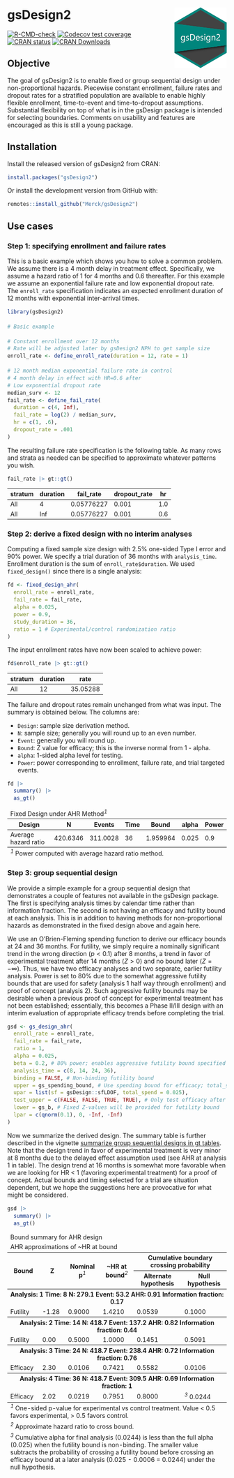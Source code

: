 
<!-- README.md is generated from README.Rmd. Please edit that file -->

# gsDesign2 <img src="man/figures/logo.png" align="right" width="120" />

<!-- badges: start -->

[![R-CMD-check](https://github.com/Merck/gsDesign2/actions/workflows/R-CMD-check.yaml/badge.svg)](https://github.com/Merck/gsDesign2/actions/workflows/R-CMD-check.yaml)
[![Codecov test
coverage](https://codecov.io/gh/Merck/gsDesign2/branch/main/graph/badge.svg)](https://app.codecov.io/gh/Merck/gsDesign2?branch=main)
[![CRAN
status](https://www.r-pkg.org/badges/version/gsDesign2)](https://CRAN.R-project.org/package=gsDesign2)
[![CRAN
Downloads](https://cranlogs.r-pkg.org/badges/gsDesign2)](https://cran.r-project.org/package=gsDesign2)
<!-- badges: end -->

## Objective

The goal of gsDesign2 is to enable fixed or group sequential design
under non-proportional hazards. Piecewise constant enrollment, failure
rates and dropout rates for a stratified population are available to
enable highly flexible enrollment, time-to-event and time-to-dropout
assumptions. Substantial flexibility on top of what is in the gsDesign
package is intended for selecting boundaries. Comments on usability and
features are encouraged as this is still a young package.

## Installation

Install the released version of gsDesign2 from CRAN:

``` r
install.packages("gsDesign2")
```

Or install the development version from GitHub with:

``` r
remotes::install_github("Merck/gsDesign2")
```

## Use cases

### Step 1: specifying enrollment and failure rates

This is a basic example which shows you how to solve a common problem.
We assume there is a 4 month delay in treatment effect. Specifically, we
assume a hazard ratio of 1 for 4 months and 0.6 thereafter. For this
example we assume an exponential failure rate and low exponential
dropout rate. The `enroll_rate` specification indicates an expected
enrollment duration of 12 months with exponential inter-arrival times.

``` r
library(gsDesign2)

# Basic example

# Constant enrollment over 12 months
# Rate will be adjusted later by gsDesign2 NPH to get sample size
enroll_rate <- define_enroll_rate(duration = 12, rate = 1)

# 12 month median exponential failure rate in control
# 4 month delay in effect with HR=0.6 after
# Low exponential dropout rate
median_surv <- 12
fail_rate <- define_fail_rate(
  duration = c(4, Inf),
  fail_rate = log(2) / median_surv,
  hr = c(1, .6),
  dropout_rate = .001
)
```

The resulting failure rate specification is the following table. As many
rows and strata as needed can be specified to approximate whatever
patterns you wish.

``` r
fail_rate |> gt::gt()
```


  
  <table class="gt_table" data-quarto-disable-processing="false" data-quarto-bootstrap="false">
  <thead>
    <tr class="gt_col_headings">
      <th class="gt_col_heading gt_columns_bottom_border gt_left" rowspan="1" colspan="1" scope="col" id="stratum">stratum</th>
      <th class="gt_col_heading gt_columns_bottom_border gt_right" rowspan="1" colspan="1" scope="col" id="duration">duration</th>
      <th class="gt_col_heading gt_columns_bottom_border gt_right" rowspan="1" colspan="1" scope="col" id="fail_rate">fail_rate</th>
      <th class="gt_col_heading gt_columns_bottom_border gt_right" rowspan="1" colspan="1" scope="col" id="dropout_rate">dropout_rate</th>
      <th class="gt_col_heading gt_columns_bottom_border gt_right" rowspan="1" colspan="1" scope="col" id="hr">hr</th>
    </tr>
  </thead>
  <tbody class="gt_table_body">
    <tr><td headers="stratum" class="gt_row gt_left">All</td>
<td headers="duration" class="gt_row gt_right">4</td>
<td headers="fail_rate" class="gt_row gt_right">0.05776227</td>
<td headers="dropout_rate" class="gt_row gt_right">0.001</td>
<td headers="hr" class="gt_row gt_right">1.0</td></tr>
    <tr><td headers="stratum" class="gt_row gt_left">All</td>
<td headers="duration" class="gt_row gt_right">Inf</td>
<td headers="fail_rate" class="gt_row gt_right">0.05776227</td>
<td headers="dropout_rate" class="gt_row gt_right">0.001</td>
<td headers="hr" class="gt_row gt_right">0.6</td></tr>
  </tbody>
  &#10;  
</table>


### Step 2: derive a fixed design with no interim analyses

Computing a fixed sample size design with 2.5% one-sided Type I error
and 90% power. We specify a trial duration of 36 months with
`analysis_time`. Enrollment duration is the sum of
`enroll_rate$duration`. We used `fixed_design()` since there is a single
analysis:

``` r
fd <- fixed_design_ahr(
  enroll_rate = enroll_rate,
  fail_rate = fail_rate,
  alpha = 0.025,
  power = 0.9,
  study_duration = 36,
  ratio = 1 # Experimental/control randomization ratio
)
```

The input enrollment rates have now been scaled to achieve power:

``` r
fd$enroll_rate |> gt::gt()
```


  
  <table class="gt_table" data-quarto-disable-processing="false" data-quarto-bootstrap="false">
  <thead>
    <tr class="gt_col_headings">
      <th class="gt_col_heading gt_columns_bottom_border gt_left" rowspan="1" colspan="1" scope="col" id="stratum">stratum</th>
      <th class="gt_col_heading gt_columns_bottom_border gt_right" rowspan="1" colspan="1" scope="col" id="duration">duration</th>
      <th class="gt_col_heading gt_columns_bottom_border gt_right" rowspan="1" colspan="1" scope="col" id="rate">rate</th>
    </tr>
  </thead>
  <tbody class="gt_table_body">
    <tr><td headers="stratum" class="gt_row gt_left">All</td>
<td headers="duration" class="gt_row gt_right">12</td>
<td headers="rate" class="gt_row gt_right">35.05288</td></tr>
  </tbody>
  &#10;  
</table>


The failure and dropout rates remain unchanged from what was input. The
summary is obtained below. The columns are:

- `Design`: sample size derivation method.
- `N`: sample size; generally you will round up to an even number.
- `Event`: generally you will round up.
- `Bound`: Z value for efficacy; this is the inverse normal from 1 -
  alpha.
- `alpha`: 1-sided alpha level for testing.
- `Power`: power corresponding to enrollment, failure rate, and trial
  targeted events.

``` r
fd |>
  summary() |>
  as_gt()
```


  
  <table class="gt_table" data-quarto-disable-processing="false" data-quarto-bootstrap="false">
  <thead>
    <tr class="gt_heading">
      <td colspan="7" class="gt_heading gt_title gt_font_normal gt_bottom_border" style>Fixed Design under AHR Method<span class="gt_footnote_marks" style="white-space:nowrap;font-style:italic;font-weight:normal;"><sup>1</sup></span></td>
    </tr>
    &#10;    <tr class="gt_col_headings">
      <th class="gt_col_heading gt_columns_bottom_border gt_left" rowspan="1" colspan="1" scope="col" id="Design">Design</th>
      <th class="gt_col_heading gt_columns_bottom_border gt_right" rowspan="1" colspan="1" scope="col" id="N">N</th>
      <th class="gt_col_heading gt_columns_bottom_border gt_right" rowspan="1" colspan="1" scope="col" id="Events">Events</th>
      <th class="gt_col_heading gt_columns_bottom_border gt_right" rowspan="1" colspan="1" scope="col" id="Time">Time</th>
      <th class="gt_col_heading gt_columns_bottom_border gt_right" rowspan="1" colspan="1" scope="col" id="Bound">Bound</th>
      <th class="gt_col_heading gt_columns_bottom_border gt_right" rowspan="1" colspan="1" scope="col" id="alpha">alpha</th>
      <th class="gt_col_heading gt_columns_bottom_border gt_right" rowspan="1" colspan="1" scope="col" id="Power">Power</th>
    </tr>
  </thead>
  <tbody class="gt_table_body">
    <tr><td headers="Design" class="gt_row gt_left">Average hazard ratio</td>
<td headers="N" class="gt_row gt_right">420.6346</td>
<td headers="Events" class="gt_row gt_right">311.0028</td>
<td headers="Time" class="gt_row gt_right">36</td>
<td headers="Bound" class="gt_row gt_right">1.959964</td>
<td headers="alpha" class="gt_row gt_right">0.025</td>
<td headers="Power" class="gt_row gt_right">0.9</td></tr>
  </tbody>
  &#10;  <tfoot class="gt_footnotes">
    <tr>
      <td class="gt_footnote" colspan="7"><span class="gt_footnote_marks" style="white-space:nowrap;font-style:italic;font-weight:normal;"><sup>1</sup></span> Power computed with average hazard ratio method.</td>
    </tr>
  </tfoot>
</table>


### Step 3: group sequential design

We provide a simple example for a group sequential design that
demonstrates a couple of features not available in the gsDesign package.
The first is specifying analysis times by calendar time rather than
information fraction. The second is not having an efficacy and futility
bound at each analysis. This is in addition to having methods for
non-proportional hazards as demonstrated in the fixed design above and
again here.

We use an O’Brien-Fleming spending function to derive our efficacy
bounds at 24 and 36 months. For futility, we simply require a nominally
significant trend in the wrong direction ($p < 0.1$) after 8 months, a
trend in favor of experimental treatment after 14 months ($Z > 0$) and
no bound later ($Z = -\infty$). Thus, we have two efficacy analyses and
two separate, earlier futility analysis. Power is set to 80% due to the
somewhat aggressive futility bounds that are used for safety (analysis 1
half way through enrollment) and proof of concept (analysis 2). Such
aggressive futility bounds may be desirable when a previous proof of
concept for experimental treatment has not been established;
essentially, this becomes a Phase II/III design with an interim
evaluation of appropriate efficacy trends before completing the trial.

``` r
gsd <- gs_design_ahr(
  enroll_rate = enroll_rate,
  fail_rate = fail_rate,
  ratio = 1,
  alpha = 0.025,
  beta = 0.2, # 80% power; enables aggressive futility bound specified
  analysis_time = c(8, 14, 24, 36),
  binding = FALSE, # Non-binding futility bound
  upper = gs_spending_bound, # Use spending bound for efficacy; total_spend is normally alpha
  upar = list(sf = gsDesign::sfLDOF, total_spend = 0.025),
  test_upper = c(FALSE, FALSE, TRUE, TRUE), # Only test efficacy after 1st analysis
  lower = gs_b, # Fixed Z-values will be provided for futility bound
  lpar = c(qnorm(0.1), 0, -Inf, -Inf)
)
```

Now we summarize the derived design. The summary table is further
described in the vignette [summarize group sequential designs in gt
tables](https://merck.github.io/gsDesign2/articles/story-summarize-designs.html).
Note that the design trend in favor of experimental treatment is very
minor at 8 months due to the delayed effect assumption used (see AHR at
analysis 1 in table). The design trend at 16 months is somewhat more
favorable when we are looking for HR \< 1 (favoring experimental
treatment) for a proof of concept. Actual bounds and timing selected for
a trial are situation dependent, but we hope the suggestions here are
provocative for what might be considered.

``` r
gsd |>
  summary() |>
  as_gt()
```


  
  <table class="gt_table" data-quarto-disable-processing="false" data-quarto-bootstrap="false">
  <thead>
    <tr class="gt_heading">
      <td colspan="6" class="gt_heading gt_title gt_font_normal" style>Bound summary for AHR design</td>
    </tr>
    <tr class="gt_heading">
      <td colspan="6" class="gt_heading gt_subtitle gt_font_normal gt_bottom_border" style>AHR approximations of ~HR at bound</td>
    </tr>
    <tr class="gt_col_headings gt_spanner_row">
      <th class="gt_col_heading gt_columns_bottom_border gt_left" rowspan="2" colspan="1" scope="col" id="Bound">Bound</th>
      <th class="gt_col_heading gt_columns_bottom_border gt_right" rowspan="2" colspan="1" scope="col" id="Z">Z</th>
      <th class="gt_col_heading gt_columns_bottom_border gt_right" rowspan="2" colspan="1" scope="col" id="Nominal p&lt;span class=&quot;gt_footnote_marks&quot; style=&quot;white-space:nowrap;font-style:italic;font-weight:normal;&quot;&gt;&lt;sup&gt;1&lt;/sup&gt;&lt;/span&gt;">Nominal p<span class="gt_footnote_marks" style="white-space:nowrap;font-style:italic;font-weight:normal;"><sup>1</sup></span></th>
      <th class="gt_col_heading gt_columns_bottom_border gt_right" rowspan="2" colspan="1" scope="col" id="~HR at bound&lt;span class=&quot;gt_footnote_marks&quot; style=&quot;white-space:nowrap;font-style:italic;font-weight:normal;&quot;&gt;&lt;sup&gt;2&lt;/sup&gt;&lt;/span&gt;">~HR at bound<span class="gt_footnote_marks" style="white-space:nowrap;font-style:italic;font-weight:normal;"><sup>2</sup></span></th>
      <th class="gt_center gt_columns_top_border gt_column_spanner_outer" rowspan="1" colspan="2" scope="colgroup" id="Cumulative boundary crossing probability">
        <span class="gt_column_spanner">Cumulative boundary crossing probability</span>
      </th>
    </tr>
    <tr class="gt_col_headings">
      <th class="gt_col_heading gt_columns_bottom_border gt_right" rowspan="1" colspan="1" scope="col" id="Alternate hypothesis">Alternate hypothesis</th>
      <th class="gt_col_heading gt_columns_bottom_border gt_right" rowspan="1" colspan="1" scope="col" id="Null hypothesis">Null hypothesis</th>
    </tr>
  </thead>
  <tbody class="gt_table_body">
    <tr class="gt_group_heading_row">
      <th colspan="6" class="gt_group_heading" scope="colgroup" id="Analysis: 1 Time: 8 N: 279.1 Event: 53.2 AHR: 0.91 Information fraction: 0.17">Analysis: 1 Time: 8 N: 279.1 Event: 53.2 AHR: 0.91 Information fraction: 0.17</th>
    </tr>
    <tr class="gt_row_group_first"><td headers="Analysis: 1 Time: 8 N: 279.1 Event: 53.2 AHR: 0.91 Information fraction: 0.17  Bound" class="gt_row gt_left">Futility</td>
<td headers="Analysis: 1 Time: 8 N: 279.1 Event: 53.2 AHR: 0.91 Information fraction: 0.17  Z" class="gt_row gt_right">-1.28</td>
<td headers="Analysis: 1 Time: 8 N: 279.1 Event: 53.2 AHR: 0.91 Information fraction: 0.17  Nominal p" class="gt_row gt_right">0.9000</td>
<td headers="Analysis: 1 Time: 8 N: 279.1 Event: 53.2 AHR: 0.91 Information fraction: 0.17  ~HR at bound" class="gt_row gt_right">1.4210</td>
<td headers="Analysis: 1 Time: 8 N: 279.1 Event: 53.2 AHR: 0.91 Information fraction: 0.17  Alternate hypothesis" class="gt_row gt_right">0.0539</td>
<td headers="Analysis: 1 Time: 8 N: 279.1 Event: 53.2 AHR: 0.91 Information fraction: 0.17  Null hypothesis" class="gt_row gt_right">0.1000</td></tr>
    <tr class="gt_group_heading_row">
      <th colspan="6" class="gt_group_heading" scope="colgroup" id="Analysis: 2 Time: 14 N: 418.7 Event: 137.2 AHR: 0.82 Information fraction: 0.44">Analysis: 2 Time: 14 N: 418.7 Event: 137.2 AHR: 0.82 Information fraction: 0.44</th>
    </tr>
    <tr class="gt_row_group_first"><td headers="Analysis: 2 Time: 14 N: 418.7 Event: 137.2 AHR: 0.82 Information fraction: 0.44  Bound" class="gt_row gt_left">Futility</td>
<td headers="Analysis: 2 Time: 14 N: 418.7 Event: 137.2 AHR: 0.82 Information fraction: 0.44  Z" class="gt_row gt_right">0.00</td>
<td headers="Analysis: 2 Time: 14 N: 418.7 Event: 137.2 AHR: 0.82 Information fraction: 0.44  Nominal p" class="gt_row gt_right">0.5000</td>
<td headers="Analysis: 2 Time: 14 N: 418.7 Event: 137.2 AHR: 0.82 Information fraction: 0.44  ~HR at bound" class="gt_row gt_right">1.0000</td>
<td headers="Analysis: 2 Time: 14 N: 418.7 Event: 137.2 AHR: 0.82 Information fraction: 0.44  Alternate hypothesis" class="gt_row gt_right">0.1451</td>
<td headers="Analysis: 2 Time: 14 N: 418.7 Event: 137.2 AHR: 0.82 Information fraction: 0.44  Null hypothesis" class="gt_row gt_right">0.5091</td></tr>
    <tr class="gt_group_heading_row">
      <th colspan="6" class="gt_group_heading" scope="colgroup" id="Analysis: 3 Time: 24 N: 418.7 Event: 238.4 AHR: 0.72 Information fraction: 0.76">Analysis: 3 Time: 24 N: 418.7 Event: 238.4 AHR: 0.72 Information fraction: 0.76</th>
    </tr>
    <tr class="gt_row_group_first"><td headers="Analysis: 3 Time: 24 N: 418.7 Event: 238.4 AHR: 0.72 Information fraction: 0.76  Bound" class="gt_row gt_left">Efficacy</td>
<td headers="Analysis: 3 Time: 24 N: 418.7 Event: 238.4 AHR: 0.72 Information fraction: 0.76  Z" class="gt_row gt_right">2.30</td>
<td headers="Analysis: 3 Time: 24 N: 418.7 Event: 238.4 AHR: 0.72 Information fraction: 0.76  Nominal p" class="gt_row gt_right">0.0106</td>
<td headers="Analysis: 3 Time: 24 N: 418.7 Event: 238.4 AHR: 0.72 Information fraction: 0.76  ~HR at bound" class="gt_row gt_right">0.7421</td>
<td headers="Analysis: 3 Time: 24 N: 418.7 Event: 238.4 AHR: 0.72 Information fraction: 0.76  Alternate hypothesis" class="gt_row gt_right">0.5582</td>
<td headers="Analysis: 3 Time: 24 N: 418.7 Event: 238.4 AHR: 0.72 Information fraction: 0.76  Null hypothesis" class="gt_row gt_right">0.0106</td></tr>
    <tr class="gt_group_heading_row">
      <th colspan="6" class="gt_group_heading" scope="colgroup" id="Analysis: 4 Time: 36 N: 418.7 Event: 309.5 AHR: 0.69 Information fraction: 1">Analysis: 4 Time: 36 N: 418.7 Event: 309.5 AHR: 0.69 Information fraction: 1</th>
    </tr>
    <tr class="gt_row_group_first"><td headers="Analysis: 4 Time: 36 N: 418.7 Event: 309.5 AHR: 0.69 Information fraction: 1  Bound" class="gt_row gt_left">Efficacy</td>
<td headers="Analysis: 4 Time: 36 N: 418.7 Event: 309.5 AHR: 0.69 Information fraction: 1  Z" class="gt_row gt_right">2.02</td>
<td headers="Analysis: 4 Time: 36 N: 418.7 Event: 309.5 AHR: 0.69 Information fraction: 1  Nominal p" class="gt_row gt_right">0.0219</td>
<td headers="Analysis: 4 Time: 36 N: 418.7 Event: 309.5 AHR: 0.69 Information fraction: 1  ~HR at bound" class="gt_row gt_right">0.7951</td>
<td headers="Analysis: 4 Time: 36 N: 418.7 Event: 309.5 AHR: 0.69 Information fraction: 1  Alternate hypothesis" class="gt_row gt_right">0.8000</td>
<td headers="Analysis: 4 Time: 36 N: 418.7 Event: 309.5 AHR: 0.69 Information fraction: 1  Null hypothesis" class="gt_row gt_right"><span class="gt_footnote_marks" style="white-space:nowrap;font-style:italic;font-weight:normal;"><sup>3</sup></span> 0.0244</td></tr>
  </tbody>
  &#10;  <tfoot class="gt_footnotes">
    <tr>
      <td class="gt_footnote" colspan="6"><span class="gt_footnote_marks" style="white-space:nowrap;font-style:italic;font-weight:normal;"><sup>1</sup></span> One-sided p-value for experimental vs control treatment.
          Value &lt; 0.5 favors experimental, &gt; 0.5 favors control.</td>
    </tr>
    <tr>
      <td class="gt_footnote" colspan="6"><span class="gt_footnote_marks" style="white-space:nowrap;font-style:italic;font-weight:normal;"><sup>2</sup></span> Approximate hazard ratio to cross bound.</td>
    </tr>
    <tr>
      <td class="gt_footnote" colspan="6"><span class="gt_footnote_marks" style="white-space:nowrap;font-style:italic;font-weight:normal;"><sup>3</sup></span> Cumulative alpha for final analysis (0.0244) is less than the full alpha (0.025) when the futility bound is non-binding. The smaller value subtracts the probability of crossing a futility bound before crossing an efficacy bound at a later analysis (0.025 - 0.0006 = 0.0244) under the null hypothesis.</td>
    </tr>
  </tfoot>
</table>

